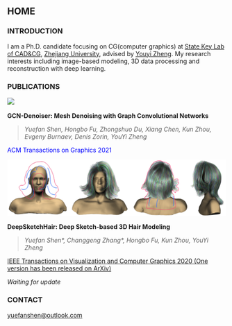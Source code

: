 ## HOME

### INTRODUCTION

I am a Ph.D. candidate focusing on CG(computer graphics) at [State Key Lab of CAD&CG](http://www.cad.zju.edu.cn/english.html), [Zhejiang University](http://www.zju.edu.cn/english/), advised by [Youyi Zheng](http://www.youyizheng.net/).
My research interests including image-based modeling, 3D data processing and reconstruction with deep learning.

### PUBLICATIONS

![](/img/GCNDenoiserTeaser.png)

**GCN-Denoiser: Mesh Denoising with Graph Convolutional Networks**
> *Yuefan Shen, Hongbo Fu, Zhongshuo Du, Xiang Chen, Kun Zhou, Evgeny Burnaev, Denis Zorin, YouYi Zheng*

<font color=Blue>ACM Transactions on Graphics 2021</font>

![](/img/DeepSketchHairTeaser.png)

**DeepSketchHair: Deep Sketch-based 3D Hair Modeling**
> *Yuefan Shen\*, Changgeng Zhang\*, Hongbo Fu, Kun Zhou, YouYi Zheng*

<font color=Blue>[IEEE Transactions on Visualization and Computer Graphics 2020 (One version has been released on ArXiv)](https://arxiv.org/abs/1908.07198)</font>

*Waiting for update*

### CONTACT

yuefanshen@outlook.com
